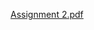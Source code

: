 [Assignment 2.pdf](https://github.com/zakwanzamri17/Embedded-System-Design/files/15298318/Assignment.2.pdf)
